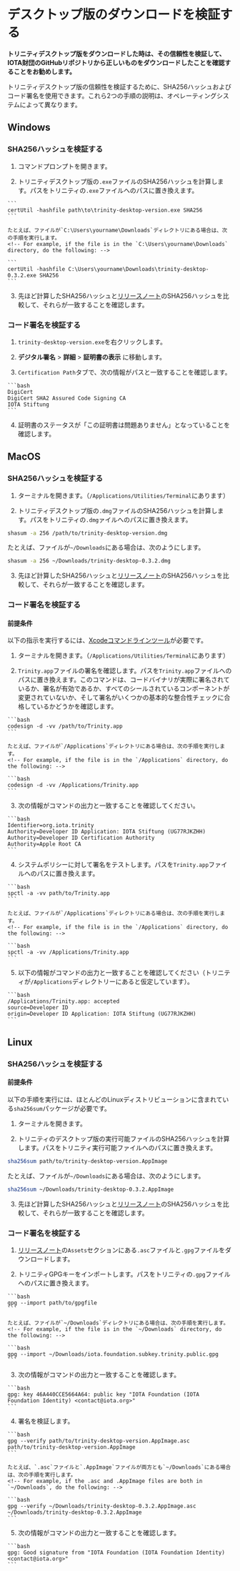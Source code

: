 # デスクトップ版のダウンロードを検証する
<!-- # Verify your Trinity Desktop download -->

**トリニティデスクトップ版をダウンロードした時は、その信頼性を検証して、IOTA財団のGitHubリポジトリから正しいものをダウンロードしたことを確認することをお勧めします。**
<!-- **When you download Trinity Desktop, you may want to verify its authenticity to make sure that you downloaded the correct one from the IOTA Foundation GitHub repository.** -->

トリニティデスクトップ版の信頼性を検証するために、SHA256ハッシュおよびコード署名を使用できます。これら2つの手順の説明は、オペレーティングシステムによって異なります。
<!-- To verify the authenticity of Trinity Desktop, you can use the SHA256 hash and code signature. Instructions for both of these steps differ, depending on your operating system. -->

## Windows
<!-- ## Windows operating system -->

### SHA256ハッシュを検証する
<!-- ### Verify the SHA256 hash -->

1. コマンドプロンプトを開きます。
  <!-- 1. Open a command prompt -->

2. トリニティデスクトップ版の`.exe`ファイルのSHA256ハッシュを計算します。パスをトリニティの`.exe`ファイルへのパスに置き換えます。
  <!-- 2. Create a SHA256 hash of the Trinity Desktop `.exe` file. Replace the path with the path to your Trinity `.exe` file. -->

    ```
    certUtil -hashfile path\to\trinity-desktop-version.exe SHA256
    ```

    たとえば、ファイルが`C:\Users\yourname\Downloads`ディレクトリにある場合は、次の手順を実行します。
    <!-- For example, if the file is in the `C:\Users\yourname\Downloads` directory, do the following: -->

    ```
    certUtil -hashfile C:\Users\yourname\Downloads\trinity-desktop-0.3.2.exe SHA256
    ```

3. 先ほど計算したSHA256ハッシュと[リリースノート](https://github.com/iotaledger/trinity-wallet/releases)のSHA256ハッシュを比較して、それらが一致することを確認します。
  <!-- 3. Compare your SHA256 hash with the one in the [release notes](https://github.com/iotaledger/trinity-wallet/releases) and make sure that they match -->

### コード署名を検証する
<!-- ### Verify the code signature -->

1. `trinity-desktop-version.exe`を右クリックします。
  <!-- 1. Right-click on `trinity-desktop-version.exe` -->

2. **デジタル署名** > **詳細** > **証明書の表示** に移動します。
  <!-- 2. Go to **Digital Signatures** > **Details** > **View Certificate** -->

3. `Certification Path`タブで、次の情報がパスと一致することを確認します。
  <!-- 3. In the Certification Path tab, make sure that the the following information matches the path: -->

    ```bash
    DigiCert
    DigiCert SHA2 Assured Code Signing CA
    IOTA Stiftung
    ```

4. 証明書のステータスが「この証明書は問題ありません」となっていることを確認します。
  <!-- 4. Make sure that the Certificate status reads "This certificate is OK." -->

## MacOS
<!-- ## MacOS operating system -->

### SHA256ハッシュを検証する
<!-- ### Verify the SHA256 hash -->

1. ターミナルを開きます。（`/Applications/Utilities/Terminal`にあります）
  <!-- 1. Open Terminal (in `/Applications/Utilities/Terminal`) -->

2. トリニティデスクトップ版の`.dmg`ファイルのSHA256ハッシュを計算します。パスをトリニティの`.dmg`ァイルへのパスに置き換えます。
  <!-- 2.  Create a SHA256 hash of the Trinity Desktop `.dmg` file. Replace the path with the path to your Trinity `.dmg` file. -->

  ```bash
  shasum -a 256 /path/to/trinity-desktop-version.dmg
  ```

  たとえば、ファイルが`~/Downloads`にある場合は、次のようにします。
  <!-- For example, if the file is in `~/Downloads`, do the following: -->

  ```bash
  shasum -a 256 ~/Downloads/trinity-desktop-0.3.2.dmg
  ```

3. 先ほど計算したSHA256ハッシュと[リリースノート](https://github.com/iotaledger/trinity-wallet/releases)のSHA256ハッシュを比較して、それらが一致することを確認します。
  <!-- 3. Compare your SHA256 hash with the one in the [release notes](https://github.com/iotaledger/trinity-wallet/releases) and make sure that they match -->

### コード署名を検証する
<!-- ### Verify the code signature -->

#### 前提条件
<!-- #### Prerequisites -->

以下の指示を実行するには、[Xcodeコマンドラインツール](https://www.ics.uci.edu/~pattis/common/handouts/macmingweclipse/allexperimental/macxcodecommandlinetools.html)が必要です。
<!-- To follow these instructions you need [Xcode Command Line Tools](https://www.ics.uci.edu/~pattis/common/handouts/macmingweclipse/allexperimental/macxcodecommandlinetools.html). -->

1. ターミナルを開きます。（`/Applications/Utilities/Terminal`にあります）
  <!-- 1. Open Terminal (in `/Applications/Utilities/Terminal`) -->

2. `Trinity.app`ファイルの署名を確認します。パスを`Trinity.app`ファイルへのパスに置き換えます。このコマンドは、コードバイナリが実際に署名されているか、署名が有効であるか、すべてのシールされているコンポーネントが変更されていないか、そして署名がいくつかの基本的な整合性チェックに合格しているかどうかを確認します。
  <!-- 2. Verify the `Trinity.app` file's signature. Replace the path with the path to your `Trinity.app` file. This command confirms whether the code binaries are actually signed, the signature is valid, all the sealed components are unaltered, and the signature passes some basic consistency checks. -->

    ```bash
    codesign -d -vv /path/to/Trinity.app
    ```

    たとえば、ファイルが`/Applications`ディレクトリにある場合は、次の手順を実行します。
    <!-- For example, if the file is in the `/Applications` directory, do the following: -->

    ```bash
    codesign -d -vv /Applications/Trinity.app
    ```

3. 次の情報がコマンドの出力と一致することを確認してください。
  <!-- 3. Make sure that the following information matches the output of the command: -->

    ```bash
    Identifier=org.iota.trinity
    Authority=Developer ID Application: IOTA Stiftung (UG77RJKZHH)
    Authority=Developer ID Certification Authority
    Authority=Apple Root CA
    ```

4. システムポリシーに対して署名をテストします。パスを`Trinity.app`ファイルへのパスに置き換えます。
  <!-- 4. Test the signature against system policies. Replace the path with the path to your `Trinity.app` file. -->

    ```bash
    spctl -a -vv path/to/Trinity.app
    ```

    たとえば、ファイルが`/Applications`ディレクトリにある場合は、次の手順を実行します。
    <!-- For example, if the file is in the `/Applications` directory, do the following: -->

    ```bash
    spctl -a -vv /Applications/Trinity.app
    ```

5. 以下の情報がコマンドの出力と一致することを確認してください（トリニティが`/Applications`ディレクトリーにあると仮定しています）。
  <!-- 5. Make sure that the following information matches the output of the command (assuming Trinity is in the `/Applications` directory): -->

    ```bash
    /Applications/Trinity.app: accepted
    source=Developer ID
    origin=Developer ID Application: IOTA Stiftung (UG77RJKZHH)
    ```


## Linux
<!-- ## Linux operating system -->

### SHA256ハッシュを検証する
<!-- ### Verify the SHA256 hash -->

#### 前提条件
<!-- #### Prerequisites -->

以下の手順を実行には、ほとんどのLinuxディストリビューションに含まれている`sha256sum`パッケージが必要です。
<!-- To follow these instructions you need the `sha256sum` package, which is included with most Linux distributions. -->

1. ターミナルを開きます。
  <!-- 1. Open Terminal -->

2. トリニティのデスクトップ版の実行可能ファイルのSHA256ハッシュを計算します。パスをトリニティ実行可能ファイルへのパスに置き換えます。
  <!-- 2. Create a SHA256 hash of the Trinity Desktop executable file. Replace the path with the path to your Trinity executable file. -->

  ```bash
  sha256sum path/to/trinity-desktop-version.AppImage
  ```

  たとえば、ファイルが`~/Downloads`にある場合は、次のようにします。
  <!-- For example, if the file is in `~/Downloads`, do the following: -->

  ```bash
  sha256sum ~/Downloads/trinity-desktop-0.3.2.AppImage
  ```

3. 先ほど計算したSHA256ハッシュと[リリースノート](https://github.com/iotaledger/trinity-wallet/releases)のSHA256ハッシュを比較して、それらが一致することを確認します。
  <!-- 3. Compare your SHA256 hash with the one in the [release notes](https://github.com/iotaledger/trinity-wallet/releases) and make sure that they match -->

### コード署名を検証する
<!-- ### Verify the code signature -->

1. [リリースノート](https://github.com/iotaledger/trinity-wallet/releases)の`Assets`セクションにある`.asc`ファイルと`.gpg`ファイルをダウンロードします。
  <!-- 1. Download the .asc and .gpg files in the Assets section of the [release notes](https://github.com/iotaledger/trinity-wallet/releases) -->

2. トリニティGPGキーをインポートします。パスをトリニティの`.gpg`ファイルへのパスに置き換えます。
  <!-- 2. Import the Trinity GPG key. Replace the path with the path to your Trinity `.gpg` file. -->

    ```bash
    gpg --import path/to/gpgfile
    ```

    たとえば、ファイルが`~/Downloads`ディレクトリにある場合は、次の手順を実行します。
    <!-- For example, if the file is in the `~/Downloads` directory, do the following: -->

    ```bash
    gpg --import ~/Downloads/iota.foundation.subkey.trinity.public.gpg
    ```

3. 次の情報がコマンドの出力と一致することを確認します。
  <!-- 3. Make sure that the following information matches the output of the command: -->

    ```bash
    gpg: key 46A440CCE5664A64: public key "IOTA Foundation (IOTA Foundation Identity) <contact@iota.org>"
    ```

4.  署名を検証します。
  <!-- 4. Verify the signature -->

    ```bash
    gpg --verify path/to/trinity-desktop-version.AppImage.asc path/to/trinity-desktop-version.AppImage
    ```

    たとえば、`.asc`ファイルと`.AppImage`ファイルが両方とも`~/Downloads`にある場合は、次の手順を実行します。
    <!-- For example, if the .asc and .AppImage files are both in `~/Downloads`, do the following: -->

    ```bash
    gpg --verify ~/Downloads/trinity-desktop-0.3.2.AppImage.asc ~/Downloads/trinity-desktop-0.3.2.AppImage
    ```

5. 次の情報がコマンドの出力と一致することを確認します。
  <!-- 5. Make sure that the following information matches the output of the command: -->

    ```bash
    gpg: Good signature from "IOTA Foundation (IOTA Foundation Identity) <contact@iota.org>"
    ```
